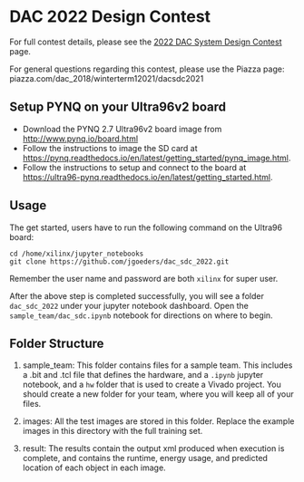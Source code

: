 # DAC 2022 Design Contest

For full contest details, please see the [2022 DAC System Design Contest](https://byuccl.github.io/dac_sdc_2022/) page.

For general questions regarding this contest, please use the Piazza page: piazza.com/dac_2018/winterterm12021/dacsdc2021

## Setup PYNQ on your Ultra96v2 board

  * Download the PYNQ 2.7 Ultra96v2 board image from <http://www.pynq.io/board.html>
  * Follow the instructions to image the SD card at <https://pynq.readthedocs.io/en/latest/getting_started/pynq_image.html>.  
  * Follow the instructions to setup and connect to the board at <https://ultra96-pynq.readthedocs.io/en/latest/getting_started.html>.

## Usage
The get started, users have to run the following command on the Ultra96 board:

```shell
cd /home/xilinx/jupyter_notebooks
git clone https://github.com/jgoeders/dac_sdc_2022.git
```
Remember the user name and password are both `xilinx` for super user.

After the above step is completed successfully, you will see a folder `dac_sdc_2022` under your 
jupyter notebook dashboard.  Open the `sample_team/dac_sdc.ipynb` notebook for directions on where to begin.

## Folder Structure

1. sample_team: This folder contains files for a sample team.  This includes a <teamname>.bit and <teamname>.tcl file that defines the hardware, and a `.ipynb` jupyter notebook, and a `hw` folder that is used to create a Vivado project.  You should create a new folder for your team, where you will keep all of your files.

2. images: All the test images are stored in this folder.  Replace the example images in this directory with the full training set.

3. result: The results contain the output xml produced when execution is complete, and contains the runtime, energy usage, and predicted location of each object in each image.



